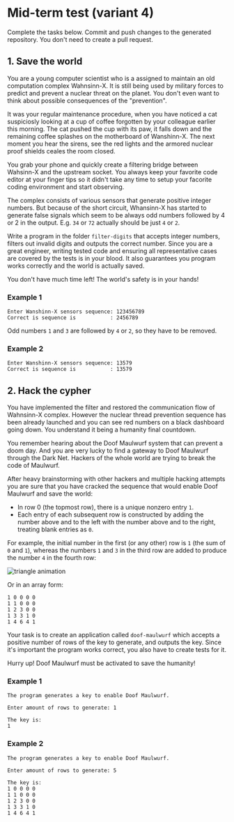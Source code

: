 # Mid-term test (variant 4)

Complete the tasks below. Commit and push changes to the generated repository.
You don't need to create a pull request.

## 1. Save the world

You are a young computer scientist who is a assigned to maintain an old
computation complex Wahnsinn-X. It is still being used by military forces to
predict and prevent a nuclear threat on the planet. You don't even want to think
about possible consequences of the "prevention".

It was your regular maintenance procedure, when you have noticed a cat
suspiciosly looking at a cup of coffee forgotten by your colleague earlier this
morning. The cat pushed the cup with its paw, it falls down and the remaining
coffee splashes on the motherboard of Wanshinn-X. The next moment you hear the
sirens, see the red lights and the armored nuclear proof shields ceales the room
closed.

You grab your phone and quickly create a filtering bridge between Wahsinn-X and
the upstream socket. You always keep your favorite code editor at your finger
tips so it didn't take any time to setup your facorite coding environment and
start observing.

The complex consists of various sensors that generate positive integer numbers.
But because of the short circuit, Whansinn-X has started to generate false
signals which seem to be always odd numbers followed by 4 or 2 in the output.
E.g. `34` or `72` actually should be just `4` or `2`.

Write a program in the folder `filter-digits` that accepts integer numbers,
filters out invalid digits and outputs the correct number. Since you are a great
engineer, writing tested code and ensuring all representative cases are covered
by the tests is in your blood. It also guarantees you program works correctly
and the world is actually saved.

You don't have much time left! The world's safety is in your hands!

### Example 1

```
Enter Wanshinn-X sensors sequence: 123456789
Correct is sequence is           : 2456789
```

Odd numbers `1` and `3` are followed by `4` or `2`, so they have to be removed.

### Example 2

```
Enter Wanshinn-X sensors sequence: 13579
Correct is sequence is           : 13579
```

## 2. Hack the cypher

You have implemented the filter and restored the communication flow of
Wahnsinn-X complex. However the nuclear thread prevention sequence has been
already launched and you can see red numbers on a black dashboard going down.
You understand it being a humanity final countdown.

You remember hearing about the Doof Maulwurf system that can prevent a doom day.
And you are very lucky to find a gateway to Doof Maulwurf through the Dark Net.
Hackers of the whole world are trying to break the code of Maulwurf. 

After heavy brainstorming with other hackers and multiple hacking attempts you
are sure that you have cracked the sequence that would enable Doof Maulwurf and
save the world:

- In row 0 (the topmost row), there is a unique nonzero entry `1`.
- Each entry of each subsequent row is constructed by adding the number above
  and to the left with the number above and to the right, treating blank entries
  as `0`.
  
For example, the initial number in the first (or any other) row is `1` (the sum
of `0` and `1`), whereas the numbers `1` and `3` in the third row are added to
produce the number `4` in the fourth row:

![triangle animation](https://upload.wikimedia.org/wikipedia/commons/0/0d/PascalTriangleAnimated2.gif)

Or in an array form:
```
1 0 0 0 0
1 1 0 0 0
1 2 3 0 0
1 3 3 1 0
1 4 6 4 1
```

Your task is to create an application called `doof-maulwurf` which accepts a
positive number of rows of the key to generate, and outputs the key. Since it's
important the program works correct, you also have to create tests for it.

Hurry up! Doof Maulwurf must be activated to save the humanity!

### Example 1

```
The program generates a key to enable Doof Maulwurf.

Enter amount of rows to generate: 1

The key is:
1
```

### Example 2

```
The program generates a key to enable Doof Maulwurf.

Enter amount of rows to generate: 5

The key is:
1 0 0 0 0
1 1 0 0 0
1 2 3 0 0
1 3 3 1 0
1 4 6 4 1
```

